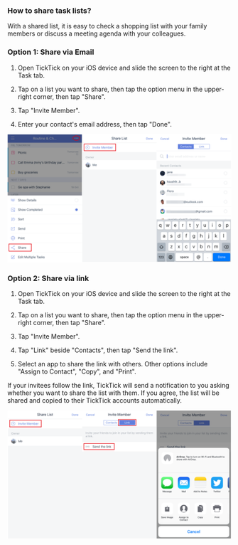 ### How to share task lists?

With a shared list, it is easy to check a shopping list with your family members or discuss a meeting agenda with your colleagues.

### Option 1: Share via Email

1. Open TickTick on your iOS device and slide the screen to the right at the Task tab.

2. Tap on a list you want to share, then tap the option menu in the upper-right corner, then tap "Share".

3. Tap "Invite Member".

4. Enter your contact's email address, then tap "Done".

![](ios/4.2/4.2.6.1.png)

### Option 2: Share via link

1. Open TickTick on your iOS device and slide the screen to the right at the Task tab.

2. Tap on a list you want to share, then tap the option menu in the upper-right corner, then tap "Share".

3. Tap "Invite Member".

4. Tap "Link" beside "Contacts", then tap "Send the link".

5. Select an app to share the link with others. Other options include "Assign to Contact", "Copy", and "Print".

If your invitees follow the link, TickTick will send a notification to you asking whether you want to share the list with them. If you agree, the list will be shared and copied to their TickTick accounts automatically.

![](ios/4.2/4.2.6.2.png)

